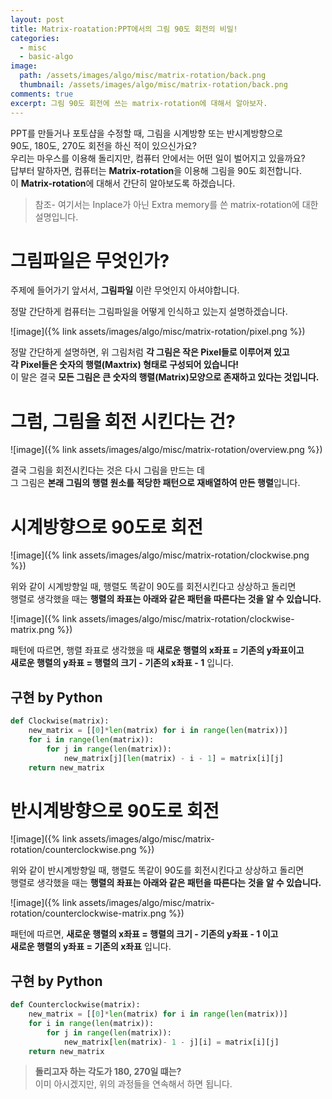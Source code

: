 ```yaml
---
layout: post
title: Matrix-roatation:PPT에서의 그림 90도 회전의 비밀!
categories:
  - misc
  - basic-algo
image:
  path: /assets/images/algo/misc/matrix-rotation/back.png
  thumbnail: /assets/images/algo/misc/matrix-rotation/back.png
comments: true
excerpt: 그림 90도 회전에 쓰는 matrix-rotation에 대해서 알아보자.
---
```

PPT를 만들거나 포토샵을 수정할 때, 그림을 시계방향 또는 반시계방향으로<br/>
90도, 180도, 270도 회전을 하신 적이 있으신가요? <br/> 우리는 마우스를 이용해 돌리지만,
컴퓨터 안에서는 어떤 일이 벌어지고 있을까요?<br/>
답부터 말하자면, 컴퓨터는 **Matrix-rotation**을 이용해 그림을 90도 회전합니다.<br/>
이 **Matrix-rotation**에 대해서 간단히 알아보도록 하겠습니다.<br/>
> 참조- 여기서는 Inplace가 아닌 Extra memory를 쓴 matrix-rotation에 대한 설명입니다.

# 그림파일은 무엇인가?
주제에 들어가기 앞서서, **그림파일** 이란 무엇인지 아셔야합니다.<br/>

정말 간단하게 컴퓨터는 그림파일을 어떻게 인식하고 있는지 설명하겠습니다.<br/>

![image]({% link assets/images/algo/misc/matrix-rotation/pixel.png %})

정말 간단하게 설명하면, 위 그림처럼 **각 그림은 작은 Pixel들로 이루어져 있고**<br/>
**각 Pixel들은 숫자의 행렬(Maxtrix) 형태로 구성되어 있습니다!**<br/>
이 말은 결국 **모든 그림은 큰 숫자의 행렬(Matrix)모양으로 존재하고 있다는 것입니다.**<br/>

# 그럼, 그림을 회전 시킨다는 건?

![image]({% link assets/images/algo/misc/matrix-rotation/overview.png %})

결국 그림을 회전시킨다는 것은 다시 그림을 만드는 데<br/>
그 그림은 **본래 그림의 행렬 원소를 적당한 패턴으로 재배열하여 만든 행렬**입니다.<br/>

# 시계방향으로 90도로 회전

![image]({% link assets/images/algo/misc/matrix-rotation/clockwise.png %})

위와 같이 시계방향일 때, 행렬도 똑같이 90도를 회전시킨다고 상상하고 돌리면<br/>
행렬로 생각했을 때는 **행렬의 좌표는 아래와 같은 패턴을 따른다는 것을 알 수 있습니다.**<br/>

![image]({% link assets/images/algo/misc/matrix-rotation/clockwise-matrix.png %})

패턴에 따르면, 행렬 좌표로 생각했을 때 **새로운 행렬의 x좌표 = 기존의 y좌표이고**<br/>
**새로운 행렬의 y좌표 = 행렬의 크기 - 기존의 x좌표 - 1** 입니다.

## 구현 by Python
```python
def Clockwise(matrix):
    new_matrix = [[0]*len(matrix) for i in range(len(matrix))]
    for i in range(len(matrix)):
        for j in range(len(matrix)):
            new_matrix[j][len(matrix) - i - 1] = matrix[i][j]
    return new_matrix
```

# 반시계방향으로 90도로 회전

![image]({% link assets/images/algo/misc/matrix-rotation/counterclockwise.png %})

위와 같이 반시계방향일 때, 행렬도 똑같이 90도를 회전시킨다고 상상하고 돌리면<br/>
행렬로 생각했을 때는 **행렬의 좌표는 아래와 같은 패턴을 따른다는 것을 알 수 있습니다.**<br/>

![image]({% link assets/images/algo/misc/matrix-rotation/counterclockwise-matrix.png %})

패턴에 따르면, **새로운 행렬의 x좌표 = 행렬의 크기 - 기존의 y좌표 - 1 이고**<br/>
**새로운 행렬의 y좌표 = 기존의 x좌표** 입니다.

## 구현 by Python
```python
def Counterclockwise(matrix):
    new_matrix = [[0]*len(matrix) for i in range(len(matrix))]
    for i in range(len(matrix)):
        for j in range(len(matrix)):
            new_matrix[len(matrix)- 1 - j][i] = matrix[i][j]
    return new_matrix
```
> **돌리고자 하는 각도가 180, 270일 떄는?**<br/>
이미 아시겠지만, 위의 과정들을 연속해서 하면 됩니다.
